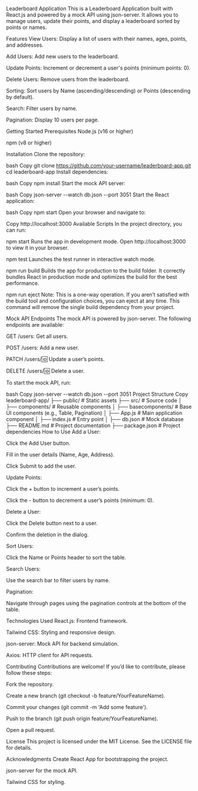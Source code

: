 Leaderboard Application
This is a Leaderboard Application built with React.js and powered by a mock API using json-server. It allows you to manage users, update their points, and display a leaderboard sorted by points or names.

Features
View Users: Display a list of users with their names, ages, points, and addresses.

Add Users: Add new users to the leaderboard.

Update Points: Increment or decrement a user's points (minimum points: 0).

Delete Users: Remove users from the leaderboard.

Sorting: Sort users by Name (ascending/descending) or Points (descending by default).

Search: Filter users by name.

Pagination: Display 10 users per page.

Getting Started
Prerequisites
Node.js (v16 or higher)

npm (v8 or higher)

Installation
Clone the repository:

bash
Copy
git clone https://github.com/your-username/leaderboard-app.git
cd leaderboard-app
Install dependencies:

bash
Copy
npm install
Start the mock API server:

bash
Copy
json-server --watch db.json --port 3051
Start the React application:

bash
Copy
npm start
Open your browser and navigate to:

Copy
http://localhost:3000
Available Scripts
In the project directory, you can run:

npm start
Runs the app in development mode.
Open http://localhost:3000 to view it in your browser.

npm test
Launches the test runner in interactive watch mode.

npm run build
Builds the app for production to the build folder.
It correctly bundles React in production mode and optimizes the build for the best performance.

npm run eject
Note: This is a one-way operation.
If you aren’t satisfied with the build tool and configuration choices, you can eject at any time. This command will remove the single build dependency from your project.

Mock API Endpoints
The mock API is powered by json-server. The following endpoints are available:

GET /users: Get all users.

POST /users: Add a new user.

PATCH /users/:id: Update a user’s points.

DELETE /users/:id: Delete a user.

To start the mock API, run:

bash
Copy
json-server --watch db.json --port 3051
Project Structure
Copy
leaderboard-app/
├── public/                  # Static assets
├── src/                     # Source code
│   ├── components/          # Reusable components
│   ├── basecomponents/      # Base UI components (e.g., Table, Pagination)
│   ├── App.js               # Main application component
│   ├── index.js             # Entry point
│   ├── db.json              # Mock database
├── README.md                # Project documentation
├── package.json             # Project dependencies
How to Use
Add a User:

Click the Add User button.

Fill in the user details (Name, Age, Address).

Click Submit to add the user.

Update Points:

Click the + button to increment a user’s points.

Click the - button to decrement a user’s points (minimum: 0).

Delete a User:

Click the Delete button next to a user.

Confirm the deletion in the dialog.

Sort Users:

Click the Name or Points header to sort the table.

Search Users:

Use the search bar to filter users by name.

Pagination:

Navigate through pages using the pagination controls at the bottom of the table.

Technologies Used
React.js: Frontend framework.

Tailwind CSS: Styling and responsive design.

json-server: Mock API for backend simulation.

Axios: HTTP client for API requests.

Contributing
Contributions are welcome! If you’d like to contribute, please follow these steps:

Fork the repository.

Create a new branch (git checkout -b feature/YourFeatureName).

Commit your changes (git commit -m 'Add some feature').

Push to the branch (git push origin feature/YourFeatureName).

Open a pull request.

License
This project is licensed under the MIT License. See the LICENSE file for details.

Acknowledgments
Create React App for bootstrapping the project.

json-server for the mock API.

Tailwind CSS for styling.